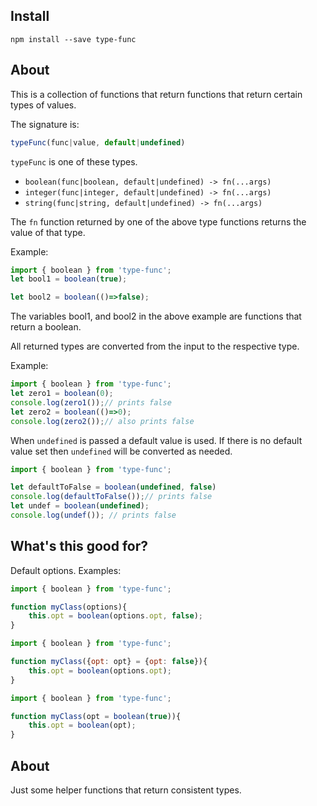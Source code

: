 Install
-------

`npm install --save type-func`

About
-----


This is a collection of functions that return functions that return certain types of values.

The signature is:

```javascript
typeFunc(func|value, default|undefined)
```

`typeFunc` is one of these types.

-	`boolean(func|boolean, default|undefined) -> fn(...args)`
-	`integer(func|integer, default|undefined) -> fn(...args)`
-	`string(func|string, default|undefined) -> fn(...args)`

The `fn` function returned by one of the above type functions returns the value of that type.

Example:

```javascript
import { boolean } from 'type-func';
let bool1 = boolean(true);

let bool2 = boolean(()=>false);

```

The variables bool1, and bool2 in the above example are functions that return a boolean.

All returned types are converted from the input to the respective type.

Example:

```javascript
import { boolean } from 'type-func';
let zero1 = boolean(0);
console.log(zero1());// prints false
let zero2 = boolean(()=>0);
console.log(zero2());// also prints false
```

When `undefined` is passed a default value is used. If there is no default value set then `undefined` will be converted as needed.

```javascript
import { boolean } from 'type-func';

let defaultToFalse = boolean(undefined, false)
console.log(defaultToFalse());// prints false
let undef = boolean(undefined);
console.log(undef()); // prints false
```

What's this good for?
---------------------

Default options. Examples:

```javascript
import { boolean } from 'type-func';

function myClass(options){
    this.opt = boolean(options.opt, false);
}
```

```javascript
import { boolean } from 'type-func';

function myClass({opt: opt} = {opt: false}){
    this.opt = boolean(options.opt);
}
```

```javascript
import { boolean } from 'type-func';

function myClass(opt = boolean(true)){
    this.opt = boolean(opt);
}
```

About
-----

Just some helper functions that return consistent types.
